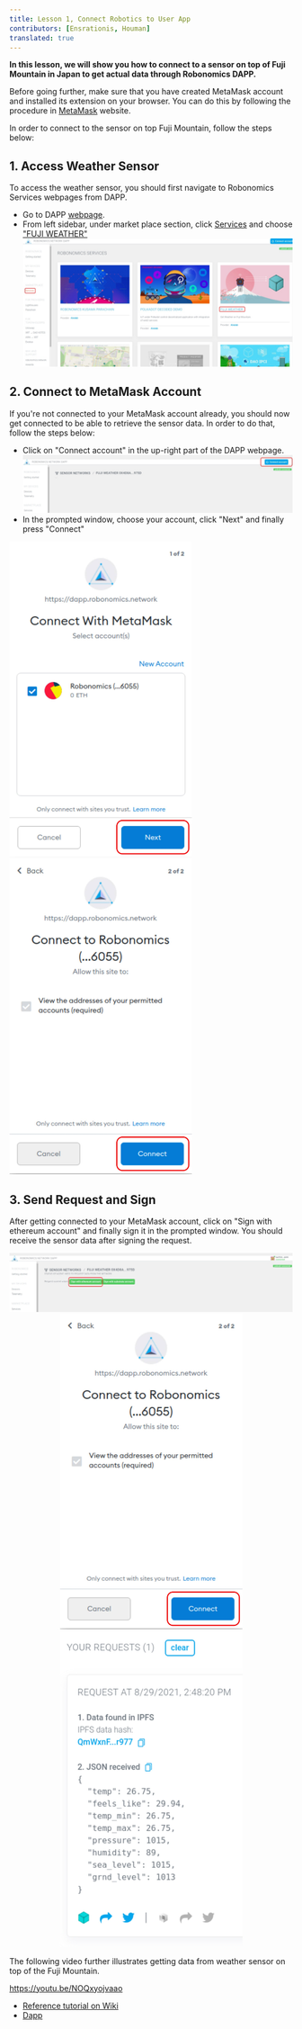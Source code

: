 ```yaml
---
title: Lesson 1, Connect Robotics to User App
contributors: [Ensrationis, Houman]
translated: true
---
```


**In this lesson, we will show you how to connect to a sensor on top of Fuji Mountain in Japan to get actual data through Robonomics DAPP.**

Before going further, make sure that you have created MetaMask account and installed its extension on your browser. You can do this by following the procedure in [MetaMask](https://metamask.io/) website.

In order to connect to the sensor on top Fuji Mountain, follow the steps below: 

## 1. Access  Weather Sensor

To access the weather sensor, you should first navigate to Robonomics Services webpages from DAPP. 

- Go to DAPP [webpage](https://dapp.robonomics.network/#/).
- From left sidebar, under market place section, click [Services](https://dapp.robonomics.network/#/services) and choose ["FUJI WEATHER"](https://dapp.robonomics.network/#/fuji/airalab/QmbQT8cj9TJKfYVaidfShnrEX1g14yTC9bdG1XbcRX73wY/0x4D8a26e1f055c0b28D71cf1deA05f0f595a6975d/)
![FUJI-SENSOR](../images/connecting-to-fuji-sensor/services-fuji-sensor.jpg "FUJI-SENSOR")


## 2. Connect to MetaMask Account
If you're not connected to your MetaMask account already, you should now get connected to be able to retrieve the sensor data. In order to do that, follow the steps below:
- Click on "Connect account" in the up-right part of the DAPP webpage.
![FUJI-SENSOR](../images/connecting-to-fuji-sensor/connect-button.jpg "FUJI-SENSOR")
- In the prompted window, choose your account, click "Next" and finally press "Connect"

<img alt= "choose-account" src="../images/connecting-to-fuji-sensor/choose-account.jpg" width="325"/>
<img alt= "choose-account" src="../images/connecting-to-fuji-sensor/connect-to-account.jpg" width="325"/>

## 3. Send Request and Sign
After getting connected to your MetaMask account, click on "Sign with ethereum account" and finally sign it in the prompted window. You should receive the sensor data after signing the request.

<p align="center">
<img alt="sign-button" src="../images/connecting-to-fuji-sensor/sign-button.jpg" width="655"/>
<img alt= "sign-prompt" src="../images/connecting-to-fuji-sensor/connect-to-account.jpg" width="325"/>
<img alt= "sensor-data" src="../images/connecting-to-fuji-sensor/sensor-data.jpg" width="325"/>
</p>

The following video further illustrates getting data from weather sensor on top of the Fuji Mountain.

https://youtu.be/NOQxyojvaao

- [Reference tutorial on Wiki](https://wiki.robonomics.network/docs/get-weather-on-fuji-mountain/)
- [Dapp](https://dapp.robonomics.network/#/)